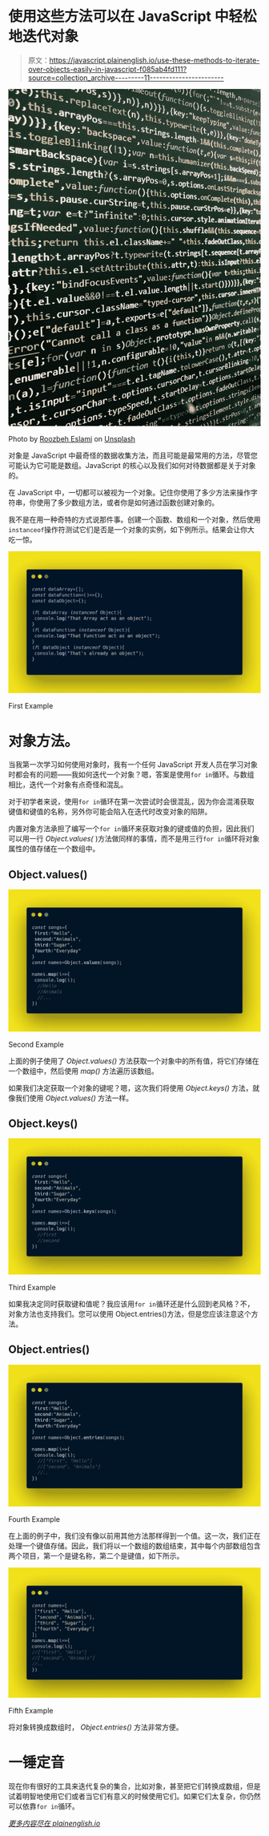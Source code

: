 # 使用这些方法可以在 JavaScript 中轻松地迭代对象

> 原文：<https://javascript.plainenglish.io/use-these-methods-to-iterate-over-objects-easily-in-javascript-f085ab4fd111?source=collection_archive---------11----------------------->

![](img/001576e62f26c8884c86e383b20aa65c.png)

Photo by [Roozbeh Eslami](https://unsplash.com/@roozbeheslami?utm_source=medium&utm_medium=referral) on [Unsplash](https://unsplash.com?utm_source=medium&utm_medium=referral)

对象是 JavaScript 中最奇怪的数据收集方法，而且可能是最常用的方法，尽管您可能认为它可能是数组。JavaScript 的核心以及我们如何对待数据都是关于对象的。

在 JavaScript 中，一切都可以被视为一个对象。记住你使用了多少方法来操作字符串，你使用了多少数组方法，或者你是如何通过函数创建对象的。

我不是在用一种奇特的方式说那件事。创建一个函数、数组和一个对象，然后使用`instanceof`操作符测试它们是否是一个对象的实例，如下例所示。结果会让你大吃一惊。

![](img/e350628420469b2e4b49e5bac6bfc5fd.png)

First Example

# 对象方法。

当我第一次学习如何使用对象时，我有一个任何 JavaScript 开发人员在学习对象时都会有的问题——我如何迭代一个对象？嗯，答案是使用`for in`循环。与数组相比，迭代一个对象有点奇怪和混乱。

对于初学者来说，使用`for in`循环在第一次尝试时会很混乱，因为你会混淆获取键值和键值的名称，另外你可能会陷入在迭代时改变对象的陷阱。

内置对象方法承担了编写一个`for in`循环来获取对象的键或值的负担，因此我们可以用一行 *Object.values(* )方法做同样的事情，而不是用三行`for in`循环将对象属性的值存储在一个数组中。

## Object.values()

![](img/4ee6491caab65ffa5744ccb47746c77b.png)

Second Example

上面的例子使用了 *Object.values()* 方法获取一个对象中的所有值，将它们存储在一个数组中，然后使用 *map()* 方法遍历该数组。

如果我们决定获取一个对象的键呢？嗯，这次我们将使用 *Object.keys()* 方法，就像我们使用 *Object.values()* 方法一样。

## Object.keys()

![](img/388757cb83a4b8ef29c6ae15a2706df2.png)

Third Example

如果我决定同时获取键和值呢？我应该用`for in`循环还是什么回到老风格？不，对象方法也支持我们。您可以使用 Object.entries()方法，但是您应该注意这个方法。

## Object.entries()

![](img/40e4a384009db1083fa5fe15f783d5b1.png)

Fourth Example

在上面的例子中，我们没有像以前用其他方法那样得到一个值。这一次，我们正在处理一个键值存储。因此，我们将以一个数组的数组结束，其中每个内部数组包含两个项目，第一个是键名称，第二个是键值，如下所示。

![](img/db4cdba6e526fb49ccd2fdd484fa1219.png)

Fifth Example

将对象转换成数组时， *Object.entries()* 方法非常方便。

# 一锤定音

现在你有很好的工具来迭代复杂的集合，比如对象，甚至把它们转换成数组，但是试着明智地使用它们或者当它们有意义的时候使用它们。如果它们太复杂，你仍然可以依靠`for in`循环。

[*更多内容尽在 plainenglish.io*](http://plainenglish.io/)